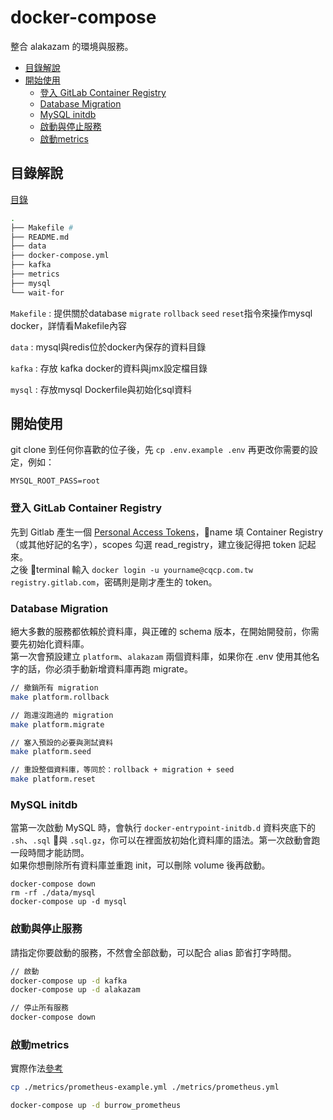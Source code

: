 # docker-compose

整合 alakazam 的環境與服務。

- [目錄解說](#目錄解說)
- [開始使用](#開始使用)
  - [登入 GitLab Container Registry](#登入-gitlab-container-registry)
  - [Database Migration](#database-migration)
  - [MySQL initdb](#mysql-initdb)
  - [啟動與停止服務](#啟動與停止服務)
  - [啟動metrics](#啟動metrics)



## 目錄解說

[目錄](https://gitlab.com/jetfueltw/cpw/alakazam/tree/develop/docker/docker-compose)

```bash
.
├── Makefile # 
├── README.md
├── data
├── docker-compose.yml
├── kafka
├── metrics
├── mysql
└── wait-for
```

`Makefile` : 提供關於database `migrate` `rollback` `seed` `reset`指令來操作mysql docker，詳情看Makefile內容

`data` : mysql與redis位於docker內保存的資料目錄

`kafka` : 存放 kafka docker的資料與jmx設定檔目錄

`mysql` : 存放mysql Dockerfile與初始化sql資料



## 開始使用

git clone 到任何你喜歡的位子後，先 `cp .env.example .env` 再更改你需要的設定，例如：
```
MYSQL_ROOT_PASS=root
```



### 登入 GitLab Container Registry

先到 Gitlab 產生一個 [Personal Access Tokens](https://gitlab.com/profile/personal_access_tokens)，name 填 Container Registry（或其他好記的名字），scopes 勾選 read_registry，建立後記得把 token 記起來。  
之後 terminal 輸入 `docker login -u yourname@cqcp.com.tw registry.gitlab.com`，密碼則是剛才產生的 token。



### Database Migration

絕大多數的服務都依賴於資料庫，與正確的 schema 版本，在開始開發前，你需要先初始化資料庫。  
第一次會預設建立 `platform`、`alakazam` 兩個資料庫，如果你在 .env 使用其他名字的話，你必須手動新增資料庫再跑 migrate。
```bash
// 撤銷所有 migration
make platform.rollback

// 跑還沒跑過的 migration
make platform.migrate

// 塞入預設的必要與測試資料
make platform.seed

// 重設整個資料庫，等同於：rollback + migration + seed
make platform.reset
```



### MySQL initdb

當第一次啟動 MySQL 時，會執行 `docker-entrypoint-initdb.d` 資料夾底下的 `.sh`、`.sql` 與 `.sql.gz`，你可以在裡面放初始化資料庫的語法。第一次啟動會跑一段時間才能訪問。  
如果你想刪除所有資料庫並重跑 init，可以刪除 volume 後再啟動。

```
docker-compose down
rm -rf ./data/mysql
docker-compose up -d mysql
```



### 啟動與停止服務

請指定你要啟動的服務，不然會全部啟動，可以配合 alias 節省打字時間。

```bash
// 啟動 
docker-compose up -d kafka 
docker-compose up -d alakazam 

// 停止所有服務
docker-compose down
```



### 啟動metrics

實際作法[參考](./metrics/README.md)

```bash
cp ./metrics/prometheus-example.yml ./metrics/prometheus.yml 

docker-compose up -d burrow_prometheus 
```